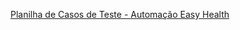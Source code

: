 [Planilha de Casos de Teste - Automação Easy Health](https://docs.google.com/spreadsheets/d/1H15ltcSapYWVRA5uv_SxSYoUfKro74_STqBeE0xsCRk/edit#gid=185804308)
